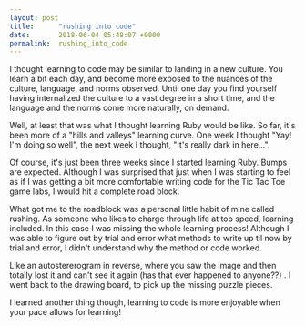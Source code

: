 ```yaml
---
layout: post
title:      "rushing into code"
date:       2018-06-04 05:48:07 +0000
permalink:  rushing_into_code
---
```



I thought learning to code may be similar to landing in a new culture.  You learn a bit each day, and become more exposed to the nuances of the culture, language, and norms observed.  Until one day you find yourself having internalized the culture to a vast degree in a short time, and the language and the norms come more naturally, on demand.

Well, at least that was what I thought learning Ruby would be like.  So far,  it's been more of a "hills and valleys" learning curve.  One week I thought "Yay! I'm doing so well", the next week I thought, "It's really dark in here...".

Of course, it's just been three weeks since I started learning Ruby.  Bumps are expected.  Although I was surprised that just when I was starting to feel as if I was getting a bit more comfortable writing code for the Tic Tac Toe game labs, I would hit a complete road block.  

What got me to the roadblock was a personal little habit of mine called rushing.  As someone who likes to charge through life at top speed, learning included.  In this case I was missing the whole learning process!  Although I was able to figure out by trial and error what methods to write up til now by trial and error, I didn't understand why the method or code worked. 

Like an autostererogram in reverse, where you saw the image and then totally lost it and can't see it again (has that ever happened to anyone??) . I went back to the drawing board, to pick up the missing puzzle pieces.    

I learned another thing though, learning to code is more enjoyable when your pace allows for learning!

